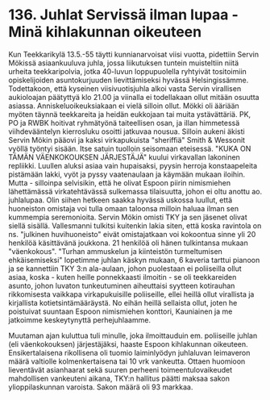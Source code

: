 


    
# 136. Juhlat Servissä ilman lupaa - Minä kihlakunnan oikeuteen

Kun Teekkarikylä 13.5.-55 täytti kunnianarvoisat viisi vuotta, pidettiin Servin Mökissä asiaankuuluva juhla, jossa liikutuksen 
tuntein muisteltiin niitä urheita teekkaripolvia, jotka 40-luvun loppupuolella ryhtyivät tositoimiin opiskelijoiden 
asuntokurjuuden lievittämiseksi hyvässä Helsingissämme. Todettakoon, että kyseinen viisivuotisjuhla alkoi vasta Servin 
virallisen aukioloajan päätyttyä klo 21.00 ja viinalla ei todellakaan ollut mitään osuutta asiassa. Anniskeluoikeuksiakaan ei 
vielä silloin ollut. Mökki oli ääriään myöten täynnä teekkareita ja heidän eukkojaan tai muita ystävättäriä. PK, PO ja RWBK 
hoitivat ryhmätyönä taiteellisen osan, ja illan himmetessä viihdevääntelyn kierrosluku osoitti jatkuvaa nousua. Silloin aukeni 
äkisti Servin Mökin pääovi ja kaksi virkapukuista "sheriffiä" Smith & Wessonit vyöllä työntyi sisään. Itse satuin tuolloin 
seisomaan eteisessä. "KUKA ON TÄMÄN VÄENKOKOUKSEN JÄRJESTÄJÄ" kuului virkavallan lakoninen repliikki. 
Luullen aluksi asiaa vain hupaisaksi, pyysin herroja konstaapeleita pistämään lakki, vyöt ja pyssy vaatenaulaan ja käymään 
mukaan iloihin. Mutta - silloinpa selvisikin, että he olivat Espoon piirin nimismiehen lähettämässä virkatehtävässä sulkemassa 
tilaisuutta, johon ei oltu anottu ao. juhlalupaa. Olin siihen hetkeen saakka hyvässä uskossa luullut, että huoneiston omistaja voi 
tulla omaan taloonsa milloin haluaa ilman sen kummempia seremonioita. Servin Mökin omisti TKY ja sen jäsenet olivat siellä 
sisällä. Vallesmanni tulkitsi kuitenkin lakia siten, että koska ravintola on ns. "julkinen huvihuoneisto" eivät omistajatkaan voi 
kokoontua sinne yli 20 henkilöä käsittävänä joukkona. 21 henkilöä oli hänen tulkintansa mukaan "väenkokous". "Turhan 
ammuskelun ja kiinteistön turmeltumisen ehkäisemiseksi" lopetimme juhlan käskyn mukaan, 6 kaveria tarttui pianoon ja se 
kannettiin TKY 3:n ala-aulaan, johon puolestaan ei poliiseilla ollut asiaa, koska - kuten heille ponnekkaasti ilmoitin - se oli 
teekkareiden asunto, johon luvaton tunkeutuminen aiheuttaisi syytteen kotirauhan rikkomisesta vaikkapa virkapukuisille 
poliiseille, ellei heillä ollut virallista ja kirjallista kotietsintämääräystä. No eihän heillä sellaista ollut, joten he poistuivat 
suuntaan Espoon nimismiehen konttori, Kauniainen ja me jatkoimme keskeytynyttä perhejuhlaamme.

Muutaman ajan kuluttua tuli minulle, joka ilmoittauduin em. poliiseille juhlan (eli väenkokouksen) järjestäjäksi, haaste 
Espoon kihlakunnan oikeuteen. Ensikertalaisena rikollisena oli tuomio laiminlyödyn juhlaluvan leimaveron määrä valtiolle 
kolmenkertaisena tai 10 vrk vankeutta. Ottaen huomioon lieventävät asianhaarat sekä suuren perheeni toimeentulovaikeudet 
mahdollisen vankeuteni aikana, TKY:n hallitus päätti maksaa sakon ylioppilaskunnan varoista. Sakon määrä oli 93 markkaa.


